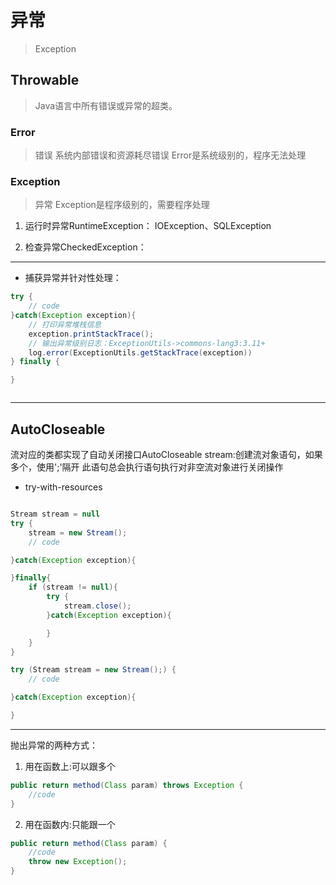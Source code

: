 # 异常
> Exception

## Throwable
> Java语言中所有错误或异常的超类。

### Error
> 错误
系统内部错误和资源耗尽错误
Error是系统级别的，程序无法处理

### Exception
> 异常
Exception是程序级别的，需要程序处理

1. 运行时异常RuntimeException： IOException、SQLException

2. 检查异常CheckedException：





---

- 捕获异常并针对性处理：
```java
try {
    // code
}catch(Exception exception){
    // 打印异常堆栈信息
    exception.printStackTrace();
    // 输出异常级别日志：ExceptionUtils->commons-lang3:3.11+
    log.error(ExceptionUtils.getStackTrace(exception))
} finally {

}



```
---
## AutoCloseable
流对应的类都实现了自动关闭接口AutoCloseable
stream:创建流对象语句，如果多个，使用';'隔开
此语句总会执行语句执行对非空流对象进行关闭操作
- try-with-resources
```java

Stream stream = null
try {
    stream = new Stream();
    // code

}catch(Exception exception){

}finally{
    if (stream != null){
        try {
            stream.close();
        }catch(Exception exception){

        }
    }
}

try (Stream stream = new Stream();) {
    // code

}catch(Exception exception){

}
```


---
抛出异常的两种方式：

1. 用在函数上:可以跟多个
```java
public return method(Class param) throws Exception {
    //code
}
```

2. 用在函数内:只能跟一个
```java
public return method(Class param) {
    //code
    throw new Exception();
}
```



